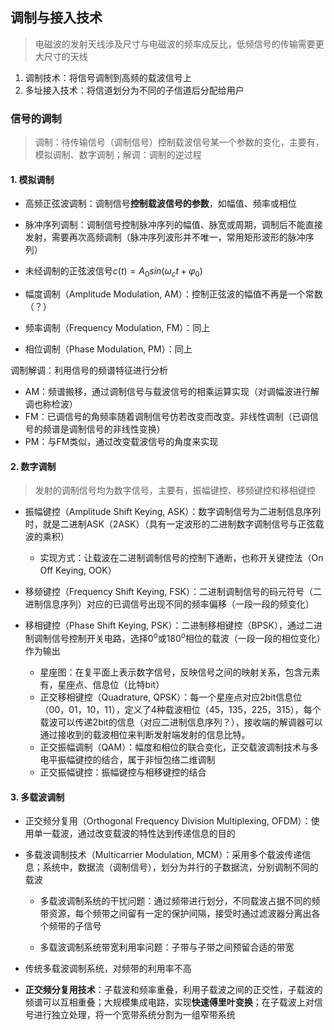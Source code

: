## 调制与接入技术

> 电磁波的发射天线涉及尺寸与电磁波的频率成反比，低频信号的传输需要更大尺寸的天线

1. 调制技术：将信号调制到高频的载波信号上
2. 多址接入技术：将信道划分为不同的子信道后分配给用户

### 信号的调制

> 调制：待传输信号（调制信号）控制载波信号某一个参数的变化，主要有，模拟调制、数字调制；解调：调制的逆过程

#### 1. 模拟调制

- 高频正弦波调制：调制信号**控制载波信号的参数**，如幅值、频率或相位

- 脉冲序列调制：调制信号控制脉冲序列的幅值、脉宽或周期，调制后不能直接发射，需要再次高频调制（脉冲序列波形并不唯一，常用矩形波形的脉冲序列）
- 未经调制的正弦波信号$c(t)=A_0sin(\omega_ct+\varphi_0)$
- 幅度调制（Amplitude Modulation, AM）：控制正弦波的幅值不再是一个常数（？）
- 频率调制（Frequency Modulation, FM）：同上
- 相位调制（Phase Modulation, PM）：同上

调制解调：利用信号的频谱特征进行分析

- AM：频谱搬移，通过调制信号与载波信号的相乘运算实现（对调幅波进行解调也称检波）
- FM：已调信号的角频率随着调制信号仿若改变而改变。非线性调制（已调信号的频谱是调制信号的非线性变换）
- PM：与FM类似，通过改变载波信号的角度来实现

#### 2. 数字调制

> 发射的调制信号均为数字信号，主要有，振幅键控、移频键控和移相键控

- 振幅键控（Amplitude Shift Keying, ASK）：数字调制信号为二进制信息序列时，就是二进制ASK（2ASK）（具有一定波形的二进制数字调制信号与正弦载波的乘积）
  - 实现方式：让载波在二进制调制信号的控制下通断，也称开关键控法（On Off Keying, OOK）
- 移频键控（Frequency Shift Keying, FSK）：二进制调制信号的码元符号（二进制信息序列）对应的已调信号出现不同的频率偏移（一段一段的频变化）

- 移相键控（Phase Shift Keying, PSK）：二进制移相键控（BPSK），通过二进制调制信号控制开关电路，选择$0^o$或$180^o$​相位的载波（一段一段的相位变化）作为输出
  - 星座图：在复平面上表示数字信号，反映信号之间的映射关系，包含元素有，星座点、信息位（比特bit）
  - 正交移相键控（Quadrature, QPSK）：每一个星座点对应2bit信息位（00，01，10，11），定义了4种载波相位（45，135，225，315），每个载波可以传递2bit的信息（对应二进制信息序列？），接收端的解调器可以通过接收到的载波相位来判断发射端发射的信息比特。
  - 正交振幅调制（QAM）：幅度和相位的联合变化，正交载波调制技术与多电平振幅键控的结合，属于非恒包络二维调制
  - 正交振幅键控：振幅键控与相移键控的结合

#### 3. 多载波调制

- 正交频分复用（Orthogonal Frequency Division Multiplexing, OFDM）：使用单一载波，通过改变载波的特性达到传递信息的目的

- 多载波调制技术（Multicarrier Modulation, MCM）：采用多个载波传递信息；系统中，数据流（调制信号），划分为并行的子数据流，分别调制不同的载波

  - 多载波调制系统的干扰问题：通过频带进行划分，不同载波占据不同的频带资源，每个频带之间留有一定的保护间隔，接受时通过滤波器分离出各个频带的子信号

  - 多载波调制系统带宽利用率问题：子带与子带之间预留合适的带宽

- 传统多载波调制系统，对频带的利用率不高

- **正交频分复用技术**：子载波和频率重叠，利用子载波之间的正交性，子载波的频谱可以互相重叠；大规模集成电路，实现**快速傅里叶变换**；在子载波上对信号进行独立处理，将一个宽带系统分割为一组窄带系统